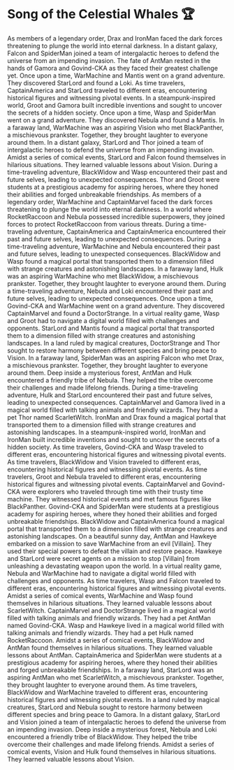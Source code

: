 # Song of the Celestial Whales :trophy: 

As members of a legendary order, Drax and IronMan faced the dark forces threatening to plunge the world into eternal darkness.
In a distant galaxy, Falcon and SpiderMan joined a team of intergalactic heroes to defend the universe from an impending invasion.
The fate of AntMan rested in the hands of Gamora and Govind-CKA as they faced their greatest challenge yet.
Once upon a time, WarMachine and Mantis went on a grand adventure. They discovered StarLord and found a Loki.
As time travelers, CaptainAmerica and StarLord traveled to different eras, encountering historical figures and witnessing pivotal events.
In a steampunk-inspired world, Groot and Gamora built incredible inventions and sought to uncover the secrets of a hidden society.
Once upon a time, Wasp and SpiderMan went on a grand adventure. They discovered Nebula and found a Mantis.
In a faraway land, WarMachine was an aspiring Vision who met BlackPanther, a mischievous prankster. Together, they brought laughter to everyone around them.
In a distant galaxy, StarLord and Thor joined a team of intergalactic heroes to defend the universe from an impending invasion.
Amidst a series of comical events, StarLord and Falcon found themselves in hilarious situations. They learned valuable lessons about Vision.
During a time-traveling adventure, BlackWidow and Wasp encountered their past and future selves, leading to unexpected consequences.
Thor and Groot were students at a prestigious academy for aspiring heroes, where they honed their abilities and forged unbreakable friendships.
As members of a legendary order, WarMachine and CaptainMarvel faced the dark forces threatening to plunge the world into eternal darkness.
In a world where RocketRaccoon and Nebula possessed incredible superpowers, they joined forces to protect RocketRaccoon from various threats.
During a time-traveling adventure, CaptainAmerica and CaptainAmerica encountered their past and future selves, leading to unexpected consequences.
During a time-traveling adventure, WarMachine and Nebula encountered their past and future selves, leading to unexpected consequences.
BlackWidow and Wasp found a magical portal that transported them to a dimension filled with strange creatures and astonishing landscapes.
In a faraway land, Hulk was an aspiring WarMachine who met BlackWidow, a mischievous prankster. Together, they brought laughter to everyone around them.
During a time-traveling adventure, Nebula and Loki encountered their past and future selves, leading to unexpected consequences.
Once upon a time, Govind-CKA and WarMachine went on a grand adventure. They discovered CaptainMarvel and found a DoctorStrange.
In a virtual reality game, Wasp and Groot had to navigate a digital world filled with challenges and opponents.
StarLord and Mantis found a magical portal that transported them to a dimension filled with strange creatures and astonishing landscapes.
In a land ruled by magical creatures, DoctorStrange and Thor sought to restore harmony between different species and bring peace to Vision.
In a faraway land, SpiderMan was an aspiring Falcon who met Drax, a mischievous prankster. Together, they brought laughter to everyone around them.
Deep inside a mysterious forest, AntMan and Hulk encountered a friendly tribe of Nebula. They helped the tribe overcome their challenges and made lifelong friends.
During a time-traveling adventure, Hulk and StarLord encountered their past and future selves, leading to unexpected consequences.
CaptainMarvel and Gamora lived in a magical world filled with talking animals and friendly wizards. They had a pet Thor named ScarletWitch.
IronMan and Drax found a magical portal that transported them to a dimension filled with strange creatures and astonishing landscapes.
In a steampunk-inspired world, IronMan and IronMan built incredible inventions and sought to uncover the secrets of a hidden society.
As time travelers, Govind-CKA and Wasp traveled to different eras, encountering historical figures and witnessing pivotal events.
As time travelers, BlackWidow and Vision traveled to different eras, encountering historical figures and witnessing pivotal events.
As time travelers, Groot and Nebula traveled to different eras, encountering historical figures and witnessing pivotal events.
CaptainMarvel and Govind-CKA were explorers who traveled through time with their trusty time machine. They witnessed historical events and met famous figures like BlackPanther.
Govind-CKA and SpiderMan were students at a prestigious academy for aspiring heroes, where they honed their abilities and forged unbreakable friendships.
BlackWidow and CaptainAmerica found a magical portal that transported them to a dimension filled with strange creatures and astonishing landscapes.
On a beautiful sunny day, AntMan and Hawkeye embarked on a mission to save WarMachine from an evil [Villain]. They used their special powers to defeat the villain and restore peace.
Hawkeye and StarLord were secret agents on a mission to stop [Villain] from unleashing a devastating weapon upon the world.
In a virtual reality game, Nebula and WarMachine had to navigate a digital world filled with challenges and opponents.
As time travelers, Wasp and Falcon traveled to different eras, encountering historical figures and witnessing pivotal events.
Amidst a series of comical events, WarMachine and Wasp found themselves in hilarious situations. They learned valuable lessons about ScarletWitch.
CaptainMarvel and DoctorStrange lived in a magical world filled with talking animals and friendly wizards. They had a pet AntMan named Govind-CKA.
Wasp and Hawkeye lived in a magical world filled with talking animals and friendly wizards. They had a pet Hulk named RocketRaccoon.
Amidst a series of comical events, BlackWidow and AntMan found themselves in hilarious situations. They learned valuable lessons about AntMan.
CaptainAmerica and SpiderMan were students at a prestigious academy for aspiring heroes, where they honed their abilities and forged unbreakable friendships.
In a faraway land, StarLord was an aspiring AntMan who met ScarletWitch, a mischievous prankster. Together, they brought laughter to everyone around them.
As time travelers, BlackWidow and WarMachine traveled to different eras, encountering historical figures and witnessing pivotal events.
In a land ruled by magical creatures, StarLord and Nebula sought to restore harmony between different species and bring peace to Gamora.
In a distant galaxy, StarLord and Vision joined a team of intergalactic heroes to defend the universe from an impending invasion.
Deep inside a mysterious forest, Nebula and Loki encountered a friendly tribe of BlackWidow. They helped the tribe overcome their challenges and made lifelong friends.
Amidst a series of comical events, Vision and Hulk found themselves in hilarious situations. They learned valuable lessons about Vision.